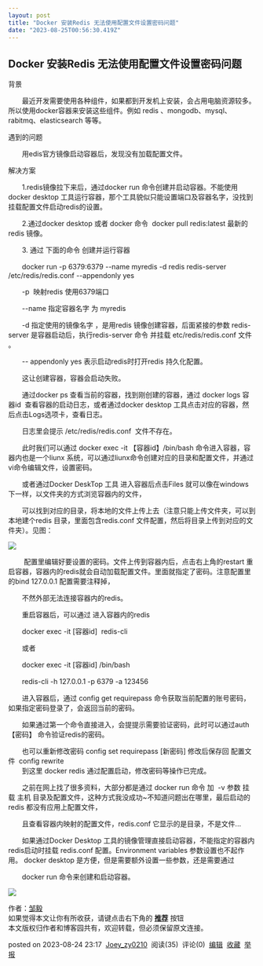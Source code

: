 ```yaml
---
layout: post
title: "Docker 安装Redis 无法使用配置文件设置密码问题"
date: "2023-08-25T00:56:30.419Z"
---
```

Docker 安装Redis 无法使用配置文件设置密码问题
-----------------------------

背景

　　最近开发需要使用各种组件，如果都到开发机上安装，会占用电脑资源较多。所以使用docker容器来安装这些组件。例如 redis 、mongodb、mysql、rabitmq、elasticsearch 等等。

遇到的问题

　　用edis官方镜像启动容器后，发现没有加载配置文件。

解决方案

　　1.redis镜像拉下来后，通过docker run 命令创建并启动容器。不能使用docker desktop 工具运行容器，那个工具貌似只能设置端口及容器名字，没找到 挂载配置文件启动redis的设置。

　　2.通过docker desktop 或者 docker 命令  docker pull redis:latest 最新的redis 镜像。

　　3. 通过 下面的命令 创建并运行容器

　　docker run -p 6379:6379 --name myredis -d redis redis-server /etc/redis/redis.conf --appendonly yes

　　-p  映射redis 使用6379端口

　　--name 指定容器名字 为 myredis

　　-d 指定使用的镜像名字 ，是用redis 镜像创建容器，后面紧接的参数 redis-server 是容器启动后，执行redis-server 命令 并挂载 etc/redis/redis.conf 文件 。

　　-- appendonly yes 表示启动redis时打开redis 持久化配置。

　　这让创建容器，容器会启动失败。

　　通过docker ps 查看当前的容器，找到刚创建的容器，通过 docker logs 容器id  查看容器的启动日志，或者通过docker desktop 工具点击对应的容器，然后点击Logs选项卡，查看日志。

　　日志里会提示 /etc/redis/redis.conf  文件不存在。

　　此时我们可以通过 docker exec -it 【容器id】/bin/bash 命令进入容器，容器内也是一个liunx 系统，可以通过liunx命令创建对应的目录和配置文件，并通过vi命令编辑文件，设置密码。

　　或者通过Docker DeskTop 工具 进入容器后点击Files 就可以像在windows 下一样，以文件夹的方式浏览容器内的文件，

　　可以找到对应的目录，将本地的文件上传上去（注意只能上传文件夹，可以到本地建个redis 目录，里面包含redis.conf 文件配置，然后将目录上传到对应的文件夹）。见图：　　

![](https://img2023.cnblogs.com/blog/172744/202308/172744-20230824230540487-311543070.png)

 　　配置里编辑好要设置的密码。文件上传到容器内后，点击右上角的restart 重启容器，容器内的redis就会自动加载配置文件。里面就指定了密码。注意配置里的bind 127.0.0.1 配置需要注释掉，

　　不然外部无法连接容器内的redis。

　　重启容器后，可以通过 进入容器内的redis 

　　docker exec -it \[容器id\]  redis-cli   

　　或者 

　　docker exec -it \[容器id\] /bin/bash

　　redis-cli -h 127.0.0.1 -p 6379 -a 123456

　　进入容器后，通过 config get requirepass 命令获取当前配置的账号密码，如果指定密码登录了，会返回当前的密码。

　　如果通过第一个命令直接进入，会提提示需要验证密码，此时可以通过auth 【密码】 命令验证redis的密码。

　　也可以重新修改密码 config set requirepass \[新密码\] 修改后保存回 配置文件  config rewrite  
　　到这里 docker redis 通过配置启动，修改密码等操作已完成。

　　之前在网上找了很多资料，大部分都是通过 docker run 命令 加  -v 参数 挂载 主机 目录及配置文件，这种方式我没成功~不知道问题出在哪里，最后启动的redis 都没有应用上配置文件，

　　且查看容器内映射的配置文件，redis.conf 它显示的是目录，不是文件...

　　如果通过Docker Desktop 工具的镜像管理直接启动容器，不能指定的容器内redis启动时挂载 redis.conf 配置。Environment variables 参数设置也不起作用。 docker desktop 是方便，但是需要额外设置一些参数，还是需要通过 

　　docker run 命令来创建和启动容器。

![](https://img2023.cnblogs.com/blog/172744/202308/172744-20230824224328216-1363459300.png)

作者：[邹毅](http://www.cnblogs.com/joey0210/)  
如果觉得本文让你有所收获，请键点击右下角的 [**推荐**](javascript:void(0);) 按钮  
本文版权归作者和博客园共有，欢迎转载，但必须保留原文连接。

posted on 2023-08-24 23:17  [Joey\_zy0210](https://www.cnblogs.com/joey0210/)  阅读(35)  评论(0)  [编辑](https://i.cnblogs.com/EditPosts.aspx?postid=17655458)  [收藏](javascript:void(0))  [举报](javascript:void(0))
